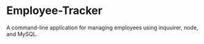 # Employee-Tracker

A command-line application for managing employees using inquuirer, node, and MySQL.
